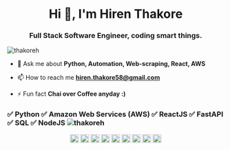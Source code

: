 <h1 align="center">Hi 👋, I'm Hiren Thakore</h1>
<h3 align="center">Full Stack Software Engineer, coding smart things.</h3>

<p align="left"> <img src="https://komarev.com/ghpvc/?username=thakoreh" alt="thakoreh" /> </p>

- 💬 Ask me about **Python, Automation, Web-scraping, React, AWS**

- 📫 How to reach me **hiren.thakore58@gmail.com**

- ⚡ Fun fact **Chai over Coffee anyday :)**
<h3>
<p align="left">
✅ Python
✅ Amazon Web Services (AWS)
✅ ReactJS
✅ FastAPI
✅ SQL
✅ NodeJS
<img src="https://github-readme-stats.vercel.app/api?username=thakoreh&show_icons=true" alt="thakoreh" />
</p>
</h3>
<p align="center">
<a href="https://codepen.io/hirenthakore" target="blank"><img align="center" src="https://cdn.jsdelivr.net/npm/simple-icons@3.0.1/icons/codepen.svg" alt="hirenthakore" height="20" width="20" /></a>
<a href="https://dev.to/hirenthakore" target="blank"><img align="center" src="https://cdn.jsdelivr.net/npm/simple-icons@3.0.1/icons/dev-dot-to.svg" alt="hirenthakore" height="20" width="20" /></a>
<a href="https://twitter.com/hirenthakore" target="blank"><img align="center" src="https://cdn.jsdelivr.net/npm/simple-icons@3.0.1/icons/twitter.svg" alt="hirenthakore" height="20" width="20" /></a>
<a href="https://linkedin.com/in/hirenthakore" target="blank"><img align="center" src="https://cdn.jsdelivr.net/npm/simple-icons@3.0.1/icons/linkedin.svg" alt="hirenthakore" height="20" width="20" /></a>
<a href="https://stackoverflow.com/users/12203805/codername-hiren" target="blank"><img align="center" src="https://cdn.jsdelivr.net/npm/simple-icons@3.0.1/icons/stackoverflow.svg" alt="hirenthakore" height="20" width="20" /></a>
<a href="https://codesandbox.com/hirenthakore" target="blank"><img align="center" src="https://cdn.jsdelivr.net/npm/simple-icons@3.0.1/icons/codesandbox.svg" alt="hirenthakore" height="20" width="20" /></a>
<a href="https://fb.com/hirenthakore" target="blank"><img align="center" src="https://cdn.jsdelivr.net/npm/simple-icons@3.0.1/icons/facebook.svg" alt="hirenthakore" height="20" width="20" /></a>
<a href="https://instagram.com/hirenthakore_" target="blank"><img align="center" src="https://cdn.jsdelivr.net/npm/simple-icons@3.0.1/icons/instagram.svg" alt="hirenthakore_" height="20" width="20" /></a>
<a href="https://www.youtube.com/c/developer's nation" target="blank"><img align="center" src="https://cdn.jsdelivr.net/npm/simple-icons@3.0.1/icons/youtube.svg" alt="developer's nation" height="20" width="20" /></a>
</p>
